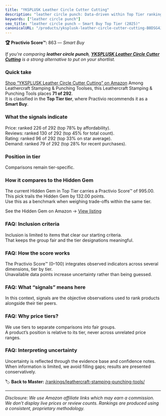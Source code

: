 ```yaml
---
title: "YKSPLUSK Leather Circle Cutter Cutting"
description: "leather circle punch: Data-driven within Top Tier ranking using the Practivio Score™. Positioned by quality, value, demand, findability, momentum."
keywords: ["leather circle punch"]
seo_title: "leather circle punch — Smart Buy Top Tier (2025)"
canonicalURL: "/products/yksplusk-leather-circle-cutter-cutting-B0DSG4JYX2/"
---
```


**🏆 Practivio Score™:** 863 — _Smart Buy_


*If you're comparing **leather circle punch**, **[YKSPLUSK Leather Circle Cutter Cutting](https://www.amazon.com/dp/B0DSG4JYX2?tag=practivio-20)** is a strong alternative to put on your shortlist.*
### Quick take
[Shop “YKSPLUSK Leather Circle Cutter Cutting” on Amazon](https://www.amazon.com/dp/B0DSG4JYX2?tag=practivio-20)
Among Leathercraft Stamping & Punching Toolses, this Leathercraft Stamping & Punching Tools places **71 of 292**.  
It is classified in the **Top Tier tier**, where Practivio recommends it as a **Smart Buy**.

### What the signals indicate
Price: ranked 226 of 292 (top 78% by affordability).  
Reviews: ranked 130 of 292 (top 45% for total count).  
Rating: ranked 96 of 292 (top 33% on star average).  
Demand: ranked 79 of 292 (top 28% for recent purchases).

### Position in tier
Comparisons remain tier-specific.

### How it compares to the Hidden Gem
The current Hidden Gem in Top Tier carries a Practivio Score™ of 995.00.  
This pick trails the Hidden Gem by 132.00 points.  
Use this as a benchmark when weighing trade-offs within the same tier.  

See the Hidden Gem on Amazon → [View listing](https://www.amazon.com/dp/B0D3SJJB6Q?tag=practivio-20)

### FAQ: Inclusion criteria
Inclusion is limited to items that clear our starting criteria.  
That keeps the group fair and the tier designations meaningful.

### FAQ: How the score works
The Practivio Score™ (0–100) integrates observed indicators across several dimensions, tier by tier.  
Unavailable data points increase uncertainty rather than being guessed.

### FAQ: What “signals” means here
In this context, signals are the objective observations used to rank products alongside their tier peers.

### FAQ: Why price tiers?
We use tiers to separate comparisons into fair groups.  
A product’s position is relative to its tier, never across unrelated price ranges.

### FAQ: Interpreting uncertainty
Uncertainty is reflected through the evidence base and confidence notes.  
When information is limited, we avoid filling gaps; results are presented conservatively.


🏷️ **Back to Master:** [/rankings/leathercraft-stamping-punching-tools/](/rankings/leathercraft-stamping-punching-tools/)

---
_Disclosure: We use Amazon affiliate links which may earn a commission. We don’t display live prices or review counts. Rankings are produced using a consistent, proprietary methodology._
